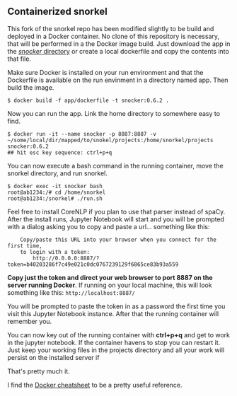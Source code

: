 ## Containerized snorkel
This fork of the snorkel repo has been modified slightly to be build and deployed in a Docker container. No clone of this repository is necessary, that will be performed in a the Docker image build. Just download the app in the [*snocker* directory](https://github.com/HazyResearch/snorkel/tree/master/snocker) or create a local dockerfile and copy the contents into that file.

Make sure Docker is installed on your run environment and that the Dockerfile is available on the run envinment in a directory named app. Then build the image.

```
$ docker build -f app/dockerfile -t snocker:0.6.2 .
```

Now you can run the app. Link the home directory to somewhere easy to find.

```
$ docker run -it --name snocker -p 8887:8887 -v ~/some/local/dir/mapped/to/snokel/projects:/home/snorkel/projects snocker:0.6.2
## hit esc key sequence: ctrl+p+q
```

You can now execute a bash command in the running container, move the snorkel directory, and run snorkel.

```
$ docker exec -it snocker bash
root@ab1234:/# cd /home/snorkel
root@ab1234:/snorkel# ./run.sh
```

Feel free to install CoreNLP if you plan to use that parser instead of spaCy. After the install runs, Jupyter Notebook will start and you will be prompted with a dialog asking you to copy and paste a url... something like this:

```
    Copy/paste this URL into your browser when you connect for the first time,
    to login with a token:
        http://0.0.0.0:8887/?token=b40203286f7c49e021c0dc0767239129f6865ce83b93a559
```

**Copy just the token and direct your web browser to port 8887 on the server running Docker**. If running on your local machine, this will look something like this: `http://localhost:8887/`

You will be prompted to paste the token in as a password the first time you visit this Jupyter Notebook instance. After that the running container will remember you.

You can now key out of the running container with **ctrl+p+q** and get to work in the jupyter notebook. If the container havens to stop you can restart it. Just keep your working files in the projects directory and all your work will persist on the installed server if

That's pretty much it.

I find the [Docker cheatsheet](https://www.docker.com/sites/default/files/Docker_CheatSheet_08.09.2016_0.pdf) to be a pretty useful reference.
